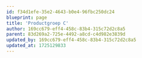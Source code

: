 ```yaml
---
id: f34d1efe-35e2-4643-b0e4-96fbc250dc24
blueprint: page
title: 'Productgroep C'
author: 169cc679-eff4-458c-83b4-315c72d2c8a5
parent: 83d269a2-725e-4492-a8cd-c4d982e3839d
updated_by: 169cc679-eff4-458c-83b4-315c72d2c8a5
updated_at: 1725129833
---
```

